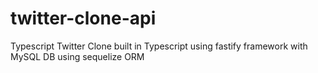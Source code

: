# twitter-clone-api
Typescript Twitter Clone built in Typescript using fastify framework with MySQL DB using sequelize ORM
